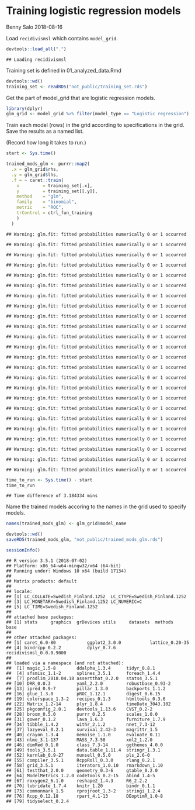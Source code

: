 Training logistic regression models
================
Benny Salo
2018-08-16

Load `recidivismsl` which contains `model_grid`.

``` r
devtools::load_all(".")
```

    ## Loading recidivismsl

Training set is defined in 01\_analyzed\_data.Rmd

``` r
devtools::wd()
training_set <- readRDS("not_public/training_set.rds")
```

Get the part of model\_grid that are logistic regression models.

``` r
library(dplyr)
glm_grid <- model_grid %>% filter(model_type == "Logistic regression")
```

Train each model (rows) in the grid according to specifications in the grid. Save the results as a named list.

(Record how long it takes to run.)

``` r
start <- Sys.time()

trained_mods_glm <- purrr::map2(
  .x = glm_grid$rhs,
  .y = glm_grid$lhs,
  .f = ~ caret::train(
    x         = training_set[.x],
    y         = training_set[[.y]],
    method    = "glm",
    family    = "binomial",
    metric    = "ROC",
    trControl = ctrl_fun_training
    )
  )
```

    ## Warning: glm.fit: fitted probabilities numerically 0 or 1 occurred

    ## Warning: glm.fit: fitted probabilities numerically 0 or 1 occurred

    ## Warning: glm.fit: fitted probabilities numerically 0 or 1 occurred

    ## Warning: glm.fit: fitted probabilities numerically 0 or 1 occurred

    ## Warning: glm.fit: fitted probabilities numerically 0 or 1 occurred

    ## Warning: glm.fit: fitted probabilities numerically 0 or 1 occurred

    ## Warning: glm.fit: fitted probabilities numerically 0 or 1 occurred

    ## Warning: glm.fit: fitted probabilities numerically 0 or 1 occurred

    ## Warning: glm.fit: fitted probabilities numerically 0 or 1 occurred

    ## Warning: glm.fit: fitted probabilities numerically 0 or 1 occurred

    ## Warning: glm.fit: fitted probabilities numerically 0 or 1 occurred

    ## Warning: glm.fit: fitted probabilities numerically 0 or 1 occurred

    ## Warning: glm.fit: fitted probabilities numerically 0 or 1 occurred

    ## Warning: glm.fit: fitted probabilities numerically 0 or 1 occurred

    ## Warning: glm.fit: fitted probabilities numerically 0 or 1 occurred

    ## Warning: glm.fit: fitted probabilities numerically 0 or 1 occurred

    ## Warning: glm.fit: fitted probabilities numerically 0 or 1 occurred

    ## Warning: glm.fit: fitted probabilities numerically 0 or 1 occurred

    ## Warning: glm.fit: fitted probabilities numerically 0 or 1 occurred

    ## Warning: glm.fit: fitted probabilities numerically 0 or 1 occurred

    ## Warning: glm.fit: fitted probabilities numerically 0 or 1 occurred

    ## Warning: glm.fit: fitted probabilities numerically 0 or 1 occurred

    ## Warning: glm.fit: fitted probabilities numerically 0 or 1 occurred

    ## Warning: glm.fit: fitted probabilities numerically 0 or 1 occurred

``` r
time_to_run <- Sys.time() - start
time_to_run
```

    ## Time difference of 3.184334 mins

Name the trained models accoring to the names in the grid used to specify models.

``` r
names(trained_mods_glm) <- glm_grid$model_name
```

``` r
devtools::wd()
saveRDS(trained_mods_glm, "not_public/trained_mods_glm.rds")
```

``` r
sessionInfo()
```

    ## R version 3.5.1 (2018-07-02)
    ## Platform: x86_64-w64-mingw32/x64 (64-bit)
    ## Running under: Windows 10 x64 (build 17134)
    ## 
    ## Matrix products: default
    ## 
    ## locale:
    ## [1] LC_COLLATE=Swedish_Finland.1252  LC_CTYPE=Swedish_Finland.1252   
    ## [3] LC_MONETARY=Swedish_Finland.1252 LC_NUMERIC=C                    
    ## [5] LC_TIME=Swedish_Finland.1252    
    ## 
    ## attached base packages:
    ## [1] stats     graphics  grDevices utils     datasets  methods   base     
    ## 
    ## other attached packages:
    ## [1] caret_6.0-80            ggplot2_3.0.0           lattice_0.20-35        
    ## [4] bindrcpp_0.2.2          dplyr_0.7.6             recidivismsl_0.0.0.9000
    ## 
    ## loaded via a namespace (and not attached):
    ##  [1] magic_1.5-8        ddalpha_1.3.4      tidyr_0.8.1       
    ##  [4] sfsmisc_1.1-2      splines_3.5.1      foreach_1.4.4     
    ##  [7] prodlim_2018.04.18 assertthat_0.2.0   stats4_3.5.1      
    ## [10] DRR_0.0.3          yaml_2.2.0         robustbase_0.93-2 
    ## [13] ipred_0.9-7        pillar_1.3.0       backports_1.1.2   
    ## [16] glue_1.3.0         pROC_1.12.1        digest_0.6.15     
    ## [19] colorspace_1.3-2   recipes_0.1.3      htmltools_0.3.6   
    ## [22] Matrix_1.2-14      plyr_1.8.4         timeDate_3043.102 
    ## [25] pkgconfig_2.0.1    devtools_1.13.6    CVST_0.2-2        
    ## [28] broom_0.5.0        purrr_0.2.5        scales_1.0.0      
    ## [31] gower_0.1.2        lava_1.6.3         furniture_1.7.9   
    ## [34] tibble_1.4.2       withr_2.1.2        nnet_7.3-12       
    ## [37] lazyeval_0.2.1     survival_2.42-3    magrittr_1.5      
    ## [40] crayon_1.3.4       memoise_1.1.0      evaluate_0.11     
    ## [43] nlme_3.1-137       MASS_7.3-50        xml2_1.2.0        
    ## [46] dimRed_0.1.0       class_7.3-14       ggthemes_4.0.0    
    ## [49] tools_3.5.1        data.table_1.11.4  stringr_1.3.1     
    ## [52] kernlab_0.9-27     munsell_0.5.0      pls_2.6-0         
    ## [55] compiler_3.5.1     RcppRoll_0.3.0     rlang_0.2.1       
    ## [58] grid_3.5.1         iterators_1.0.10   rmarkdown_1.10    
    ## [61] testthat_2.0.0     geometry_0.3-6     gtable_0.2.0      
    ## [64] ModelMetrics_1.2.0 codetools_0.2-15   abind_1.4-5       
    ## [67] roxygen2_6.1.0     reshape2_1.4.3     R6_2.2.2          
    ## [70] lubridate_1.7.4    knitr_1.20         bindr_0.1.1       
    ## [73] commonmark_1.5     rprojroot_1.3-2    stringi_1.2.4     
    ## [76] Rcpp_0.12.18       rpart_4.1-13       DEoptimR_1.0-8    
    ## [79] tidyselect_0.2.4
